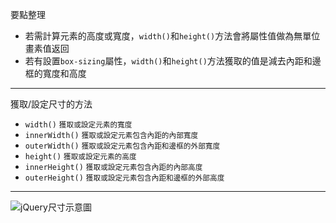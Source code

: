 要點整理
- 若需計算元素的高度或寬度，`width()`和`height()`方法會將屬性值做為無單位畫素值返回
- 若有設置`box-sizing`屬性，`width()`和`height()`方法獲取的值是減去內距和邊框的寬度和高度

---

獲取/設定尺寸的方法
- `width()` <small>獲取或設定元素的寬度</small>
- `innerWidth()` <small>獲取或設定元素包含內距的內部寬度</small>
- `outerWidth()` <small>獲取或設定元素包含內距和邊框的外部寬度</small>
- `height()` <small>獲取或設定元素的高度</small>
- `innerHeight()` <small>獲取或設定元素包含內距的內部高度</small>
- `outerHeight()` <small>獲取或設定元素包含內距和邊框的外部高度</small>

---

![jQuery尺寸示意圖](https://www.runoob.com/images/img_jquerydim.gif)